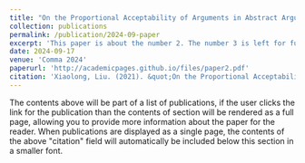 ```yaml
---
title: "On the Proportional Acceptability of Arguments in Abstract Argumentation"
collection: publications
permalink: /publication/2024-09-paper
excerpt: 'This paper is about the number 2. The number 3 is left for future work.'
date: 2024-09-17
venue: 'Comma 2024'
paperurl: 'http://academicpages.github.io/files/paper2.pdf'
citation: 'Xiaolong, Liu. (2021). &quot;On the Proportional Acceptability of Arguments in Abstract Argumentation.&quot; <i>Proceedings of Comma 2024</i>.	'
---
```


The contents above will be part of a list of publications, if the user clicks the link for the publication than the contents of section will be rendered as a full page, allowing you to provide more information about the paper for the reader. When publications are displayed as a single page, the contents of the above "citation" field will automatically be included below this section in a smaller font.
